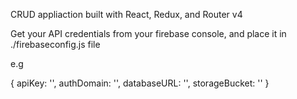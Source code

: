 CRUD appliaction built with React, Redux, and Router v4

Get your API credentials from your firebase console, and place it in ./firebaseconfig.js file

e.g

{
  apiKey: '<your-api-key>',
  authDomain: '<your-auth-domain>',
  databaseURL: '<your-database-url>',
  storageBucket: '<your-storage-bucket>'
}
